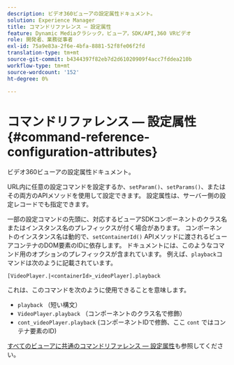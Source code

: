 ```yaml
---
description: ビデオ360ビューアの設定属性ドキュメント。
solution: Experience Manager
title: コマンドリファレンス — 設定属性
feature: Dynamic Mediaクラシック，ビューア，SDK/API,360 VRビデオ
role: 開発者、業務従事者
exl-id: 75a9e83a-2f6e-4bfa-8881-52f8fe06f2fd
translation-type: tm+mt
source-git-commit: b4344397f82eb7d2d61020909f4acc7fddea210b
workflow-type: tm+mt
source-wordcount: '152'
ht-degree: 0%

---
```


# コマンドリファレンス — 設定属性{#command-reference-configuration-attributes}

ビデオ360ビューアの設定属性ドキュメント。

URL内に任意の設定コマンドを設定するか、`setParam()`、`setParams()`、またはその両方のAPIメソッドを使用して設定できます。 設定属性は、サーバー側の設定レコードでも指定できます。

一部の設定コマンドの先頭に、対応するビューアSDKコンポーネントのクラス名またはインスタンス名のプレフィックスが付く場合があります。 コンポーネントのインスタンス名は動的で、`setContainerId()` APIメソッドに渡されるビューアコンテナのDOM要素のIDに依存します。 ドキュメントには、このようなコマンド用のオプションのプレフィックスが含まれています。 例えば、`playback`コマンドは次のように記載されています。

`[VideoPlayer.|<containerId>_videoPlayer].playback`

これは、このコマンドを次のように使用できることを意味します。

* `playback` （短い構文）
* `VideoPlayer.playback` （コンポーネントのクラス名で修飾）
* `cont_videoPlayer.playback` (コンポーネントIDで修飾、ここ `cont` ではコンテナ要素のID)

[すべてのビューアに共通のコマンドリファレンス — 設定属性](../../../r-html5-viewer-20-cmdref-configattrib/r-html5-viewer-20-cmdref-configattrib.md#concept-850e0f2c49b949deb7cfbfd330d329bd)も参照してください。
